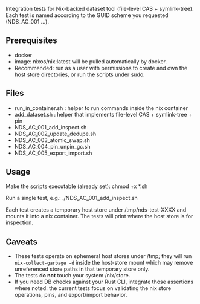 Integration tests for Nix-backed dataset tool (file-level CAS + symlink-tree).
Each test is named according to the GUID scheme you requested (NDS_AC_001 ...).

Prerequisites
-------------
- docker
- image: nixos/nix:latest will be pulled automatically by docker.
- Recommended: run as a user with permissions to create and own the host store directories, or run the scripts under sudo.

Files
-----
- run_in_container.sh   : helper to run commands inside the nix container
- add_dataset.sh        : helper that implements file-level CAS + symlink-tree + pin
- NDS_AC_001_add_inspect.sh
- NDS_AC_002_update_dedupe.sh
- NDS_AC_003_atomic_swap.sh
- NDS_AC_004_pin_unpin_gc.sh
- NDS_AC_005_export_import.sh

Usage
-----
Make the scripts executable (already set):
  chmod +x *.sh

Run a single test, e.g.:
  ./NDS_AC_001_add_inspect.sh

Each test creates a temporary host store under /tmp/nds-test-XXXX and mounts it into a nix container. The tests will print where the host store is for inspection.

Caveats
-------
- These tests operate on ephemeral host stores under /tmp; they will run `nix-collect-garbage -d` inside the host-store mount which may remove unreferenced store paths in that temporary store only.
- The tests **do not** touch your system /nix/store.
- If you need DB checks against your Rust CLI, integrate those assertions where noted: the current tests focus on validating the nix store operations, pins, and export/import behavior.

